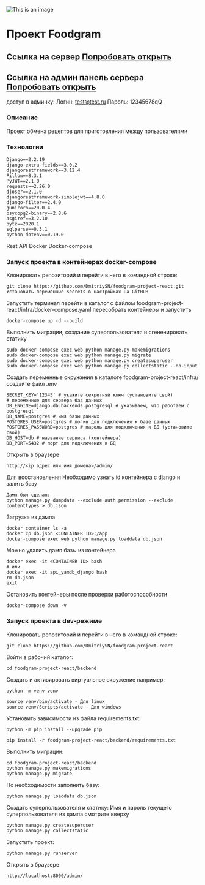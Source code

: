 ![This is an image](https://github.com/DmitriySN/foodgram-project-react/actions/workflows/foodgram.yml/badge.svg)
# Проект Foodgram
## Ссылка на сервер [Попробовать открыть](http://practikum.ddns.net)
## Ссылка на админ панель сервера [Попробовать открыть](http://practikum.ddns.net/admin)

доступ в админку:
Логин: test@test.ru
Пароль: 12345678qQ

### Описание
Проект обмена рецептов для приготовления между пользователями

### Технологии

```
Django==2.2.19
django-extra-fields==3.0.2
djangorestframework==3.12.4
Pillow==8.3.1
PyJWT==2.1.0
requests==2.26.0
djoser==2.1.0
djangorestframework-simplejwt==4.8.0
django-filter==2.4.0
gunicorn==20.0.4
psycopg2-binary==2.8.6
asgiref==3.2.10
pytz==2020.1
sqlparse==0.3.1
python-dotenv==0.19.0
```

Rest API
Docker
Docker-compose

### Запуск проекта в контейнерах docker-compose

Клонировать репозиторий и перейти в него в командной строке:

```
git clone https://github.com/DmitriySN/foodgram-project-react.git
Установить переменные secrets в настройках на GitHUB
```

Запустить терминал перейти в каталог с файлом foodgram-project-react/infra/docker-compose.yaml
пересобрать контейнеры и запустить

```
docker-compose up -d --build
```

Выполнить миграции, создание суперпользователя и сгененировать статику

```
sudo docker-compose exec web python manage.py makemigrations
sudo docker-compose exec web python manage.py migrate
sudo docker-compose exec web python manage.py createsuperuser
sudo docker-compose exec web python manage.py collectstatic --no-input
```

Создать переменные окружения в каталоге foodgram-project-react/infra/ создайте файл .env

```
SECRET_KEY='12345' # укажите секретняй ключ (установите свой)
# переменные для сервера баз данных
DB_ENGINE=django.db.backends.postgresql # указываем, что работаем с postgresql
DB_NAME=postgres # имя базы данных
POSTGRES_USER=postgres # логин для подключения к базе данных
POSTGRES_PASSWORD=postgres # пароль для подключения к БД (установите свой)
DB_HOST=db # название сервиса (контейнера)
DB_PORT=5432 # порт для подключения к БД
```

Открыть в браузере

```
http://<ip адрес или имя домена>/admin/
```

Для восстановления Необходимо узнать id контейнера с django и залить базу

```
Дамп был сделан:
python manage.py dumpdata --exclude auth.permission --exclude contenttypes > db.json
```
Загрузка из дампа

```
docker container ls -a
docker cp db.json <CONTAINER ID>:/app
docker-compose exec web python manage.py loaddata db.json

```

Можно удалить дамп базы из контейнера

```
docker exec -it <CONTAINER ID> bash
# или
docker exec -it api_yamdb_django bash
rm db.json
exit
```

Остановить контейнеры после проверки работоспособности

```
docker-compose down -v
```

### Запуск проекта в dev-режиме

Клонировать репозиторий и перейти в него в командной строке:

```
git clone https://github.com/DmitriySN/foodgram-project-react
```

Войти в рабочий каталог:

```
cd foodgram-project-react/backend
```

Cоздать и активировать виртуальное окружение например:

```
python -m venv venv
```

```
source venv/bin/activate - Для linux
source venv/Scripts/activate - Для windows
```

Установить зависимости из файла requirements.txt:

```
python -m pip install --upgrade pip
```

```
pip install -r foodgram-project-react/backend/requirements.txt
```

Выполнить миграции:

```
cd foodgram-project-react/backend
python manage.py makemigrations
python manage.py migrate
```

По необходимости заполнить базу:
```
python manage.py loaddata db.json
```

Создать суперпользователя и статику:
Имя и пароль текущего суперпользователя из дампа смотрите вверху

```
python manage.py createsuperuser
python manage.py collectstatic
```

Запустить проект:

```
python manage.py runserver
```

Открыть в браузере

```
http://localhost:8000/admin/
```
